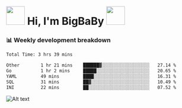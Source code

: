 <!-- Title -->
<h1>
    <img src="https://media.tenor.com/TlyRveJkgo4AAAAi/cloud-cloud-strife.gif" width="50"/>
    Hi, I'm BigBaBy
    <img src="https://media.tenor.com/TlyRveJkgo4AAAAi/cloud-cloud-strife.gif" width="50"/>
</h1>

<h3> 📊 Weekly development breakdown </h3>
<!-- waka-readme-stats -->

<!--START_SECTION:waka-->

```txt
Total Time: 3 hrs 39 mins

Other        1 hr 21 mins    ██████▓░░░░░░░░░░░░░░░░░░   27.14 %
Go           1 hr 2 mins     █████░░░░░░░░░░░░░░░░░░░░   20.65 %
YAML         49 mins         ████░░░░░░░░░░░░░░░░░░░░░   16.31 %
SQL          31 mins         ██▓░░░░░░░░░░░░░░░░░░░░░░   10.49 %
INI          22 mins         ██░░░░░░░░░░░░░░░░░░░░░░░   07.52 %
```

<!--END_SECTION:waka-->

![Alt text](https://spotify-recently-played-readme.vercel.app/api?user=21b7yx6vkj66csord5swswvza&count=10&width=1000)
